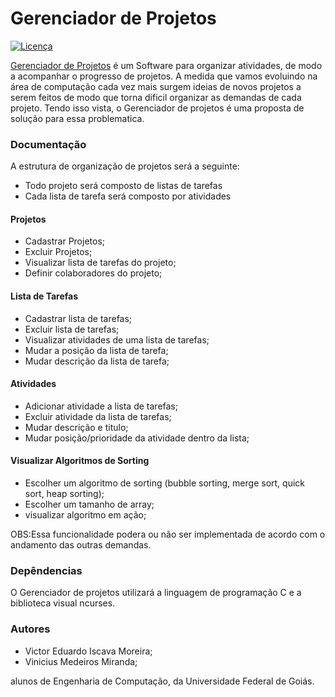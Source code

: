 # Gerenciador de Projetos

[![Licença](https://img.shields.io/github/license/tastyigniter/TastyIgniter.svg?label=License&style=flat-square)](https://github.com/tastyigniter/TastyIgniter/blob/master/LICENSE.txt)

[Gerenciador de Projetos](https://github.com/VniciusMiranda/ed1-EC-2020-1) é um Software para organizar atividades, de modo a acompanhar o progresso de projetos. A medida que vamos evoluindo na área de computação cada vez mais surgem ideias de novos projetos a serem feitos de modo que torna dificil organizar as demandas de cada projeto. Tendo isso vista, o Gerenciador de projetos é uma proposta de solução para essa problematica.

### Documentação

A estrutura de organização de projetos será a seguinte:

* Todo projeto será composto de listas de tarefas
* Cada lista de tarefa será composto por atividades

#### Projetos

* Cadastrar Projetos;
* Excluir Projetos;
* Visualizar lista de tarefas do projeto;
* Definir colaboradores do projeto;

#### Lista de Tarefas

* Cadastrar lista de tarefas;
* Excluir lista de tarefas;
* Visualizar atividades de uma lista de tarefas;
* Mudar a posição da lista de tarefa;
* Mudar descrição da lista de tarefa;

#### Atividades

* Adicionar atividade a lista de tarefas;
* Excluir atividade da lista de tarefas;
* Mudar descrição e titulo;
* Mudar posição/prioridade da atividade dentro da lista;

#### Visualizar Algoritmos de Sorting

* Escolher um algoritmo de sorting (bubble sorting, merge sort, quick sort, heap sorting);
* Escolher um tamanho de array;
* visualizar algoritmo em ação;

OBS:Essa funcionalidade podera ou não ser implementada de acordo com o andamento das outras demandas.

### Depêndencias
O Gerenciador de projetos utilizará a linguagem de programação C e a biblioteca visual ncurses.

### Autores

* Victor Eduardo Iscava Moreira;
* Vinicius Medeiros Miranda;

alunos de Engenharia de Computação, da Universidade Federal de Goiás.
